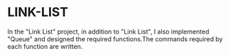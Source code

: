 # LINK-LIST
In the "Link List" project, in addition to "Link List", I also implemented "Queue" and designed the required functions.The commands required by each function are written.
